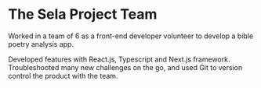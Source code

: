 # The Sela Project Team

Worked in a team of 6 as a front-end developer volunteer to develop a bible poetry analysis app.

Developed features with React.js, Typescript and Next.js framework. Troubleshooted many new challenges on the go, and used Git to version control the product with the team.